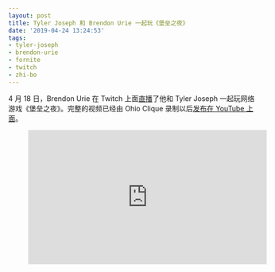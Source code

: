 ```yaml
---
layout: post
title: Tyler Joseph 和 Brendon Urie 一起玩《堡垒之夜》
date: '2019-04-24 13:24:53'
tags:
- tyler-joseph
- brendon-urie
- fornite
- twitch
- zhi-bo
---
```


4 月 18 日，Brendon Urie 在 Twitch 上面[直播](https://www.twitch.tv/brendonurie)了他和 Tyler Joseph 一起玩网络游戏《堡垒之夜》。完整的视频已经由 Ohio Clique 录制以后[发布在 YouTube 上面](https://www.youtube.com/watch?v=DANUCEYGVg4)。

<figure class="kg-card kg-embed-card"><iframe width="480" height="270" src="https://www.youtube.com/embed/DANUCEYGVg4?feature=oembed" frameborder="0" allow="accelerometer; autoplay; encrypted-media; gyroscope; picture-in-picture" allowfullscreen></iframe></figure>